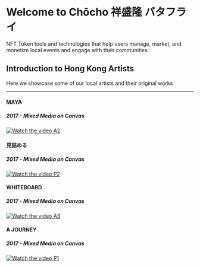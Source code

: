 # Welcome to Chōcho 祥盛隆 バタフライ
NFT Token tools and technologies that help users manage, market, and monetize local events and engage with their communities.

## Introduction to Hong Kong Artists
Here we showcase some of our local artists and their original works

***     

#### MAYA
##### 2017 - Mixed Media on Canvas
[![Watch the video A2](https://user-images.githubusercontent.com/62372389/133919358-3a0659e3-4339-4bcd-ba31-0cc1fe689e45.png)](https://res.cloudinary.com/receipts14/video/upload/v1632029327/A2_uvnp7y.mp4)

#### 見詰める
##### 2017 - Mixed Media on Canvas
[![Watch the video P2](https://user-images.githubusercontent.com/62372389/133920195-dd419037-d693-41ba-9a09-a15028f64d9a.png)](https://res.cloudinary.com/receipts14/video/upload/v1632030448/P2_vuwcrv.mp4)

#### WHITEBOARD
##### 2017 - Mixed Media on Canvas
[![Watch the video A3](https://user-images.githubusercontent.com/62372389/133919489-2e340918-6181-41e6-b3ff-7d90fb902519.png)](https://res.cloudinary.com/receipts14/video/upload/v1632029485/A3_trr9yo.mp4)

#### A JOURNEY
##### 2017 - Mixed Media on Canvas
[![Watch the video P1](https://user-images.githubusercontent.com/62372389/133919493-0ec8f96b-c64d-4d88-a8fd-facffcf72dd5.png)](https://res.cloudinary.com/receipts14/video/upload/v1632029624/P1_mjjqpv.mp4)
